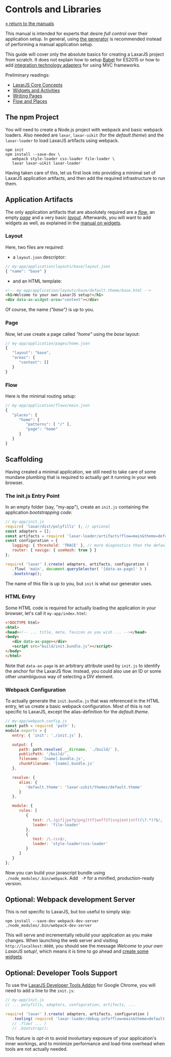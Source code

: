 # Controls and Libraries

[« return to the manuals](index.md)

This manual is intended for experts that desire _full control_ over their application setup.
In general, using [the generator]() is recommended instead of performing a manual application setup.

This guide will cover only the absolute basics for creating a LaxarJS project from scratch.
It does not explain how to setup [Babel](http://babeljs.io/) for ES2015 or how to add [integration technology adapters](../glossary.md#integration-technology) for using MVC frameworks.

Preliminary readings:

* [LaxarJS Core Concepts](../concepts.md)
* [Widgets and Activities](../widgets_and_activities.md)
* [Writing Pages](../writing_pages.md)
* [Flow and Places](../flow_and_places.md)


## The npm Project

You will need to create a Node.js project with webpack and basic webpack loaders.
Also needed are `laxar`, `laxar-uikit` (for the _default.theme_) and the `laxar-loader` to load LaxarJS artifacts using webpack.

```console
npm init
npm install --save-dev \
   webpack style-loader css-loader file-loader \
   laxar laxar-uikit laxar-loader
```

Having taken care of this, let us first look into providing a minimal set of LaxarJS application artifacts, and then add the required infrastructure to run them.


## Application Artifacts

The only application artifacts that are absolutely required are a _[flow](../glossary.md#flow)_, an empty _[page](../glossary.md#page)_ and a very basic _[layout](../glossary.md#layout)_.
Afterwards, you will want to add widgets as well, as explained in the [manual on widgets](./widgets_and_activities.md).


### Layout

Here, two files are required:

- a `layout.json` descriptor:

```js
// my-app/application/layouts/base/layout.json
{ "name": "base" }
```

- and an HTML template:

```html
<!-- my-app/application/layouts/base/default.theme/base.html -->
<h1>Welcome to your own LaxarJS setup!</h1>
<div data-ax-widget-area="content"></div>
```

Of course, the name _("base")_ is up to you.


### Page

Now, let use create a page called _"home"_ using the _base_ layout:

```js
// my-app/application/pages/home.json
{
   "layout": "base",
   "areas": {
      "content": []
   }
}
```


### Flow

Here is the minimal routing setup:

```js
// my-app/application/flows/main.json
{
   "places": {
      "home": {
         "patterns": [ "/" ],
         "page": "home"
      }
   }
}
```


## Scaffolding

Having created a minimal application, we still need to take care of some mundane plumbing that is required to actually get it running in your web browser.

### The init.js Entry Point

In an empty folder (say, "my-app"), create an `init.js` containing the application _bootstrapping code:_

```js
// my-app/init.js
require( 'laxar/dist/polyfills' ); // optional
const adapters = [];
const artifacts = require( 'laxar-loader/artifacts?flow=main&theme=default' );
const configuration = {
   logging: { threshold: 'TRACE' }, // more diagnostics than the default "INFO"
   router: { navigo: { useHash: true } }
};

require( 'laxar' ).create( adapters, artifacts, configuration )
   .flow( 'main', document.querySelector( '[data-ax-page]' ) )
   .bootstrap();
```

The name of this file is up to you, but `init` is what our generator uses.


### HTML Entry

Some HTML code is required for actually loading the application in your browser, let's call it `my-app/index.html`:

```html
<!DOCTYPE html>
<html>
<head><!-- ... title, meta, favicon as you wish ... --></head>
<body>
   <div data-ax-page></div>
   <script src="build/init.bundle.js"></script>
</body>
</html>
```

Note that `data-ax-page` is an arbitrary attribute used by `init.js` to identify the anchor for the LaxarJS flow.
Instead, you could also use an ID or some other unambiguous way of selecting a DIV element.


### Webpack Configuration

To actually generate the `init.bundle.js` that was referenced in the HTML entry, let us create a basic webpack configuration.
Most of this is not specific to LaxarJS, except the alias-definition for the _default.theme_.

```js
// my-app/webpack.config.js
const path = require( 'path' );
module.exports = {
   entry: { 'init': './init.js' },

   output: {
      path: path.resolve( __dirname, `./build/` ),
      publicPath: '/build/',
      filename: '[name].bundle.js',
      chunkFilename: '[name].bundle.js'
   },

   resolve: {
      alias: {
         'default.theme': 'laxar-uikit/themes/default.theme'
      }
   },

   module: {
      rules: [
         {
            test: /\.(gif|jpe?g|png|ttf|woff2?|svg|eot|otf)(\?.*)?$/,
            loader: 'file-loader'
         },
         {
            test: /\.css$/,
            loader: 'style-loader!css-loader'
         }
      ]
   }
};
```

Now you can build your javascript bundle using `./node_modules/.bin/webpack`.
Add ` -P` for a minified, production-ready version.


## Optional: Webpack development Server

This is not specific to LaxarJS, but too useful to simply skip:

```console
npm install --save-dev webpack-dev-server
./node_modules/.bin/webpack-dev-server
```

This will serve and incrementally rebuild your application as you make changes.
When launching the web server and visiting `http://localhost:8080`, you should see the message _Welcome to your own LaxarJS setup!_, which means it is time to go ahead and [create some widgets](./widgets_and_activities.md).


## Optional: Developer Tools Support

To use the [LaxarJS Developer Tools Addon](https://chrome.google.com/webstore/detail/laxarjs-developer-tools/leidhppnemgdhcjfagmjdkfjpejibinp) for Google Chrome, you will need to add a line to the `init.js`:

```js
// my-app/init.js
// ... polyfills, adapters, configuration, artifacts, ...

require( 'laxar' ).create( adapters, artifacts, configuration )
   .tooling( require( 'laxar-loader/debug-info?flow=main&theme=default' ) )
   // .flow( ... )
   // .bootstrap();
```

This feature is _opt-in_ to avoid involuntary exposure of your application's inner workings, and to minimize performance and load-time overhead when tools are not actually needed.

